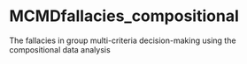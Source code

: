 # MCMDfallacies_compositional
The fallacies in group multi-criteria decision-making using the compositional data analysis
